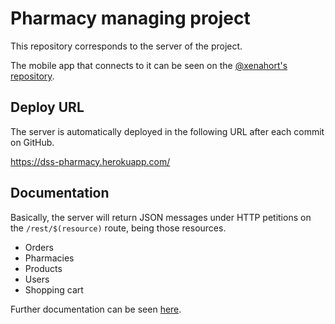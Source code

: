 # Pharmacy managing project

This repository corresponds to the server of the project.

The mobile app that connects to it can be seen on the [@xenahort's repository](https://github.com/xenahort/Aplicacion_Android_maps_receptiva_y_adaptable).

## Deploy URL

The server is automatically deployed in the following URL after each commit on GitHub.

https://dss-pharmacy.herokuapp.com/

## Documentation

Basically, the server will return JSON messages under HTTP petitions on the `/rest/$(resource)` route, being those resources.

* Orders
* Pharmacies
* Products
* Users
* Shopping cart

Further documentation can be seen [here](doc/).
